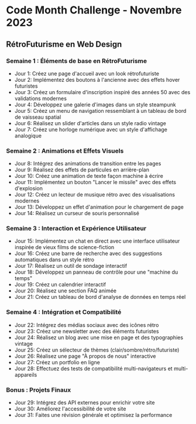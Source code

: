 # Code Month Challenge - Novembre 2023
## RétroFuturisme en Web Design

### Semaine 1 : Éléments de base en RétroFuturisme
- Jour 1: Créez une page d'accueil avec un look rétrofuturiste
- Jour 2: Implémentez des boutons à l'ancienne avec des effets hover futuristes
- Jour 3: Créez un formulaire d'inscription inspiré des années 50 avec des validations modernes
- Jour 4: Développez une galerie d'images dans un style steampunk
- Jour 5: Créez un menu de navigation ressemblant à un tableau de bord de vaisseau spatial
- Jour 6: Réalisez un slider d'articles dans un style radio vintage
- Jour 7: Créez une horloge numérique avec un style d'affichage analogique

### Semaine 2 : Animations et Effets Visuels
- Jour 8: Intégrez des animations de transition entre les pages
- Jour 9: Réalisez des effets de particules en arrière-plan
- Jour 10: Créez une animation de texte façon machine à écrire
- Jour 11: Implémentez un bouton "Lancer le missile" avec des effets d'explosion
- Jour 12: Créez un lecteur de musique rétro avec des visualisations modernes
- Jour 13: Développez un effet d'animation pour le chargement de page
- Jour 14: Réalisez un curseur de souris personnalisé

### Semaine 3 : Interaction et Expérience Utilisateur
- Jour 15: Implémentez un chat en direct avec une interface utilisateur inspirée de vieux films de science-fiction
- Jour 16: Créez une barre de recherche avec des suggestions automatiques dans un style rétro
- Jour 17: Réalisez un outil de sondage interactif
- Jour 18: Développez un panneau de contrôle pour une "machine du temps"
- Jour 19: Créez un calendrier interactif
- Jour 20: Réalisez une section FAQ animée
- Jour 21: Créez un tableau de bord d'analyse de données en temps réel

### Semaine 4 : Intégration et Compatibilité
- Jour 22: Intégrez des médias sociaux avec des icônes rétro
- Jour 23: Créez une newsletter avec des éléments futuristes
- Jour 24: Réalisez un blog avec une mise en page et des typographies vintage
- Jour 25: Créez un sélecteur de thèmes (clair/sombre/rétro/futuriste)
- Jour 26: Réalisez une page "À propos de nous" interactive
- Jour 27: Créez un portfolio en ligne
- Jour 28: Effectuez des tests de compatibilité multi-navigateurs et multi-appareils

### Bonus : Projets Finaux
- Jour 29: Intégrez des API externes pour enrichir votre site
- Jour 30: Améliorez l'accessibilité de votre site
- Jour 31: Faites une révision générale et optimisez la performance
